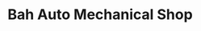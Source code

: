 ---
title: "Bah Auto Mechanical Shop"
url: /kailahun/bah-auto-mechanical-shop/
shop: Autowerkstatt
---